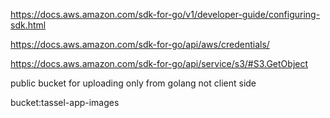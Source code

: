 https://docs.aws.amazon.com/sdk-for-go/v1/developer-guide/configuring-sdk.html

https://docs.aws.amazon.com/sdk-for-go/api/aws/credentials/

https://docs.aws.amazon.com/sdk-for-go/api/service/s3/#S3.GetObject

public bucket for uploading
only from golang not client side

bucket:tassel-app-images
